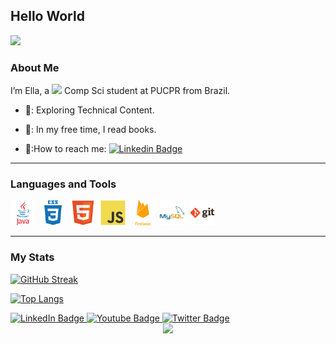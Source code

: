 ## Hello World 
<div id="header" align="left">
  <img src="https://i.giphy.com/media/v1.Y2lkPTc5MGI3NjExZjJoenV6Y2Q4OWFsMHZjeXVtNmU3emhpOGszOGczcHExa2ZydXBjcSZlcD12MV9pbnRlcm5hbF9naWZfYnlfaWQmY3Q9cw/Lpi3F7hFedErKjGvvC/giphy.gif" width="100"/>

### About Me 
I’m  Ella, a  <img src="https://media.giphy.com/media/WUlplcMpOCEmTGBtBW/giphy.gif" width="30"> Comp Sci student at PUCPR from Brazil.

- 🖤: Exploring Technical Content.

- 🖤: In my free time, I read books.

- 🖤:How to reach me: [![Linkedin Badge](https://img.shields.io/badge/-kakbar-blue?style=flat&logo=Linkedin&logoColor=white)](your-linkedin-url)

---
### Languages and Tools 
<div>
  <img src="https://github.com/devicons/devicon/blob/master/icons/java/java-original-wordmark.svg" title="Java" alt="Java" width="40" height="40"/>&nbsp;
  <img src="https://github.com/devicons/devicon/blob/master/icons/css3/css3-plain-wordmark.svg"  title="CSS3" alt="CSS" width="40" height="40"/>&nbsp;
  <img src="https://github.com/devicons/devicon/blob/master/icons/html5/html5-original.svg" title="HTML5" alt="HTML" width="40" height="40"/>&nbsp;
  <img src="https://github.com/devicons/devicon/blob/master/icons/javascript/javascript-original.svg" title="JavaScript" alt="JavaScript" width="40" height="40"/>&nbsp;
  <img src="https://github.com/devicons/devicon/blob/master/icons/firebase/firebase-plain-wordmark.svg" title="Firebase" alt="Firebase" width="40" height="40"/>&nbsp;
  <img src="https://github.com/devicons/devicon/blob/master/icons/mysql/mysql-original-wordmark.svg" title="MySQL"  alt="MySQL" width="40" height="40"/>&nbsp;
  <img src="https://github.com/devicons/devicon/blob/master/icons/git/git-original-wordmark.svg" title="Git" **alt="Git" width="40" height="40"/>
</div>

---

### My Stats 
[![GitHub Streak](http://github-readme-streak-stats.herokuapp.com?user=gmhsss&theme=dark&background=000000)](https://git.io/streak-stats)

[![Top Langs](https://github-readme-stats.vercel.app/api/top-langs/?username=gmhsss&layout=compact&theme=vision-friendly-dark)](https://github.com/anuraghazra/github-readme-stats)
</div>
<div id="badges">
  <a href="your-linkedin-URL">
    <img src="https://img.shields.io/badge/LinkedIn-blue?style=for-the-badge&logo=linkedin&logoColor=white" alt="LinkedIn Badge"/>
  </a>
  <a href="your-youtube-URL">
    <img src="https://img.shields.io/badge/YouTube-red?style=for-the-badge&logo=youtube&logoColor=white" alt="Youtube Badge"/>
  </a>
  <a href="your-twitter-URL">
    <img src="https://img.shields.io/badge/Twitter-blue?style=for-the-badge&logo=twitter&logoColor=white" alt="Twitter Badge"/>
  </a>
</div>
<div id="header" align="center">
  <img src="https://media.giphy.com/media/SVeiYWX54mhi9YyjWB/giphy.gif?cid=ecf05e47cxida16zc19uiy2esyjtx3vg25vk6ipf5284bk36&ep=v1_stickers_search&rid=giphy.gif&ct=s" width="100"/>
